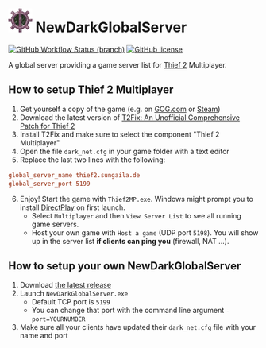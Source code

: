 # ![NewDarkGlobalServer Logo](https://raw.githubusercontent.com/sungaila/NewDarkGlobalServer/master/Icon.png) NewDarkGlobalServer

[![GitHub Workflow Status (branch)](https://img.shields.io/github/workflow/status/sungaila/NewDarkGlobalServer/Build%20project/master?style=flat-square)](https://github.com/sungaila/NewDarkGlobalServer/actions/workflows/dotnet.yml)
[![GitHub license](https://img.shields.io/github/license/sungaila/NewDarkGlobalServer?style=flat-square)](https://github.com/sungaila/NewDarkGlobalServer/blob/master/LICENSE)

A global server providing a game server list for [Thief 2](https://en.wikipedia.org/wiki/Thief_II) Multiplayer.

## How to setup Thief 2 Multiplayer
1. Get yourself a copy of the game (e.g. on [GOG.com](https://www.gog.com/de/game/thief_2_the_metal_age) or [Steam](https://store.steampowered.com/app/211740/Thief_II_The_Metal_Age/))
2. Download the latest version of [T2Fix: An Unofficial Comprehensive Patch for Thief 2](https://github.com/Xanfre/T2Fix/releases)
3. Install T2Fix and make sure to select the component "Thief 2 Multiplayer"
4. Open the file `dark_net.cfg` in your game folder with a text editor
5. Replace the last two lines with the following:
```ini
global_server_name thief2.sungaila.de
global_server_port 5199
```
6. Enjoy! Start the game with `Thief2MP.exe`. Windows might prompt you to install [DirectPlay](https://en.wikipedia.org/wiki/DirectPlay) on first launch.
    - Select `Multiplayer` and then `View Server List` to see all running game servers.
    - Host your own game with `Host a game` (UDP port `5198`). You will show up in the server list **if clients can ping you** (firewall, NAT ...).

## How to setup your own NewDarkGlobalServer
1. Download [the latest release](https://github.com/sungaila/NewDarkGlobalServer/releases)
2. Launch `NewDarkGlobalServer.exe`
    - Default TCP port is `5199`
    - You can change that port with the command line argument `-port=YOURNUMBER`
3. Make sure all your clients have updated their `dark_net.cfg` file with your name and port